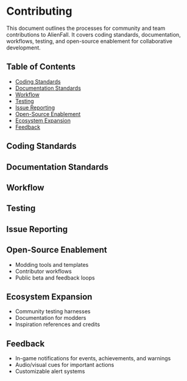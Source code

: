 # Contributing

This document outlines the processes for community and team contributions to AlienFall. It covers coding standards, documentation, workflows, testing, and open-source enablement for collaborative development.

## Table of Contents

- [Coding Standards](#coding-standards)
- [Documentation Standards](#documentation-standards)
- [Workflow](#workflow)
- [Testing](#testing)
- [Issue Reporting](#issue-reporting)
- [Open-Source Enablement](#open-source-enablement)
- [Ecosystem Expansion](#ecosystem-expansion)
- [Feedback](#feedback)

## Coding Standards

## Documentation Standards

## Workflow

## Testing

## Issue Reporting

## Open-Source Enablement
- Modding tools and templates
- Contributor workflows
- Public beta and feedback loops

## Ecosystem Expansion
- Community testing harnesses
- Documentation for modders
- Inspiration references and credits

## Feedback
- In-game notifications for events, achievements, and warnings
- Audio/visual cues for important actions
- Customizable alert systems